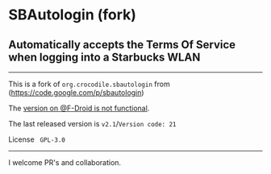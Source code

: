 # SBAutologin (fork)
## Automatically accepts the Terms Of Service when logging into a Starbucks WLAN
---

This is a fork of `org.crocodile.sbautologin` from (https://code.google.com/p/sbautologin)

The [version on @F-Droid is not functional](https://f-droid.org/wiki/page/org.crocodile.sbautologin).

The last released version is `v2.1`/`Version code: 21`

License ` GPL-3.0`

---

I welcome PR's and collaboration.
